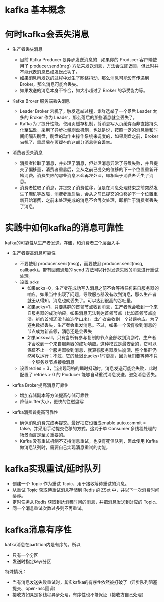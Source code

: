 # kafka 基本概念



# 何时kafka会丢失消息
* 生产者丢失消息
    * 目前 Kafka Producer 是异步发送消息的，如果你的 Producer 客户端使用了 producer.send(msg) 方法来发送消息，方法会立即返回，但此时并不能代表消息已经发送成功了。
    * 如果消息再发送的过程中发生了网络抖动，那么消息可能没有传递到 Broker，那么消息可能会丢失。
    * 如果发送的消息本身不符合，如大小超过了 Broker 的承受能力等。

* Kafka Broker 服务端丢失消息
  * Leader Broker 宕机了，触发选举过程，集群选举了一个落后 Leader 太多的 Broker 作为 Leader，那么落后的那些消息就会丢失了。
  * Kafka 为了提升性能，使用页缓存机制，将消息写入页缓存而非直接持久化至磁盘，采用了异步批量刷盘机制，也就是说，按照一定的消息量和时间间隔去刷盘，刷盘的动作由操作系统来调度的，如果刷盘之前，Broker 宕机了，重启后在页缓存的这部分消息则会丢失。

* 消费者丢失消息
  * 消费者拉取了消息，并处理了消息，但处理消息异常了导致失败，并且提交了偏移量，消费者重启后，会从之前已提交的位移的下一个位置重新开始消费，消费失败的那些消息不会再次处理，即相当于消费者丢失了消息。
  * 消费者拉取了消息，并提交了消费位移，但是在消息处理结束之前突然发生了宕机等故障，消费者重启后，会从之前已提交的位移的下一个位置重新开始消费，之前未处理完成的消息不会再次处理，即相当于消费者丢失了消息。


# 实践中如何kafka的消息可靠性

kafka的可靠性从生产者发送，存储，和消费者三个层面入手

* 生产者提高消息可靠性
    * 不要使用 producer.send(msg)，而要使用 producer.send(msg, callback)。带有回调通知的 send 方法可以针对发送失败的消息进行重试处理。
    * 设置 acks  
      * 如果acks=0，生产者在成功写入消息之前不会等待任何来自服务器的响应。如果当中出现了问题，导致服务器没有收到消息，那么生产者就无从得知，消息也就丢失了。可以达到很高的吞吐量。
      * 如果acks=1，只要集群的首领节点收到消息，生产者就会收到一个来自服务器的成功响应。如果消息无法到达首领节点（比如首领节点崩溃，新的首领还没有被选举出来），生产者会收到一个错误响应，为了避免数据丢失，生产者会重发消息。不过，如果一个没有收到消息的节点成为新首领，消息还是会丢失
      * 如果acks=all，只有当所有参与复制的节点全部收到消息时，生产者才会收到一个来自服务器的成功响应。这种模式是最安全的，它可以保证不止一个服务器收到消息，就算有服务器发生崩溃，整个集群仍然可以运行；不过，它的延迟比acks=1时更高，因为我们要等待不只一个服务器节点接收消息
    * 设置retries = 3，当出现网络的瞬时抖动时，消息发送可能会失败，此时配置了 retries > 0 的 Producer 能够自动重试消息发送，避免消息丢失。

* kafka Broker提高消息可靠性
  * 增加存储副本等方法提高存储可靠性
  * 降低buffer大小，更快的往磁盘写

* kafka消费者提高可靠性
  * 确保消息消费完成再提交。最好把它设置成enable.auto.commit = false，并采用手动提交位移的方式。这对于单 Consumer 多线程处理的场景而言是至关重要的。
  * Kafka 没有重试机制不支持消息重试，也没有死信队列，因此使用 Kafka 做消息队列时，需要自己实现消息重试的功能。


# kafka实现重试/延时队列
* 创建一个 Topic 作为重试 Topic，用于接收等待重试的消息。
* 从重试 Topic 获取待重试消息存储到 Redis 的 ZSet 中，并以下一次消费时间排序。
* 定时任务从 Redis 获取到达消费时间的消息，并把消息发送到对应的 Topic。
* 同一个消息重试次数过多则不再重试。

# kafka消息有序性

kafka消息在partition内是有序的。所以
* 只有一个分区
* 发送时指定key/分区

特殊情况：
* 当有消息发送失败重试时，其实kafka的有序性依然被打破了（异步队列阻塞提交、open-nsc回调）
* 接收方如果是多线程异步处理，有序性也不能保证（接收方自己处理）